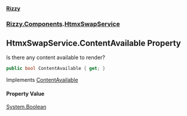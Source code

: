 #### [Rizzy](index 'index')
### [Rizzy.Components](Rizzy.Components 'Rizzy.Components').[HtmxSwapService](Rizzy.Components.HtmxSwapService 'Rizzy.Components.HtmxSwapService')

## HtmxSwapService.ContentAvailable Property

Is there any content available to render?

```csharp
public bool ContentAvailable { get; }
```

Implements [ContentAvailable](Rizzy.Components.IHtmxSwapService.ContentAvailable 'Rizzy.Components.IHtmxSwapService.ContentAvailable')

#### Property Value
[System.Boolean](https://docs.microsoft.com/en-us/dotnet/api/System.Boolean 'System.Boolean')